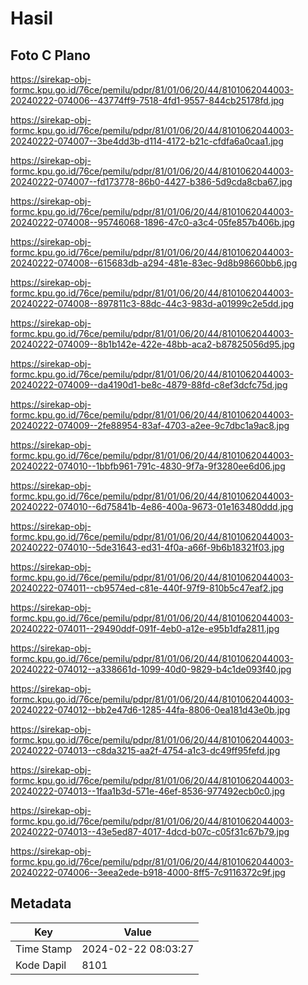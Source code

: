 # Hasil

## Foto C Plano

https://sirekap-obj-formc.kpu.go.id/76ce/pemilu/pdpr/81/01/06/20/44/8101062044003-20240222-074006--43774ff9-7518-4fd1-9557-844cb25178fd.jpg

https://sirekap-obj-formc.kpu.go.id/76ce/pemilu/pdpr/81/01/06/20/44/8101062044003-20240222-074007--3be4dd3b-d114-4172-b21c-cfdfa6a0caa1.jpg

https://sirekap-obj-formc.kpu.go.id/76ce/pemilu/pdpr/81/01/06/20/44/8101062044003-20240222-074007--fd173778-86b0-4427-b386-5d9cda8cba67.jpg

https://sirekap-obj-formc.kpu.go.id/76ce/pemilu/pdpr/81/01/06/20/44/8101062044003-20240222-074008--95746068-1896-47c0-a3c4-05fe857b406b.jpg

https://sirekap-obj-formc.kpu.go.id/76ce/pemilu/pdpr/81/01/06/20/44/8101062044003-20240222-074008--615683db-a294-481e-83ec-9d8b98660bb6.jpg

https://sirekap-obj-formc.kpu.go.id/76ce/pemilu/pdpr/81/01/06/20/44/8101062044003-20240222-074008--897811c3-88dc-44c3-983d-a01999c2e5dd.jpg

https://sirekap-obj-formc.kpu.go.id/76ce/pemilu/pdpr/81/01/06/20/44/8101062044003-20240222-074009--8b1b142e-422e-48bb-aca2-b87825056d95.jpg

https://sirekap-obj-formc.kpu.go.id/76ce/pemilu/pdpr/81/01/06/20/44/8101062044003-20240222-074009--da4190d1-be8c-4879-88fd-c8ef3dcfc75d.jpg

https://sirekap-obj-formc.kpu.go.id/76ce/pemilu/pdpr/81/01/06/20/44/8101062044003-20240222-074009--2fe88954-83af-4703-a2ee-9c7dbc1a9ac8.jpg

https://sirekap-obj-formc.kpu.go.id/76ce/pemilu/pdpr/81/01/06/20/44/8101062044003-20240222-074010--1bbfb961-791c-4830-9f7a-9f3280ee6d06.jpg

https://sirekap-obj-formc.kpu.go.id/76ce/pemilu/pdpr/81/01/06/20/44/8101062044003-20240222-074010--6d75841b-4e86-400a-9673-01e163480ddd.jpg

https://sirekap-obj-formc.kpu.go.id/76ce/pemilu/pdpr/81/01/06/20/44/8101062044003-20240222-074010--5de31643-ed31-4f0a-a66f-9b6b18321f03.jpg

https://sirekap-obj-formc.kpu.go.id/76ce/pemilu/pdpr/81/01/06/20/44/8101062044003-20240222-074011--cb9574ed-c81e-440f-97f9-810b5c47eaf2.jpg

https://sirekap-obj-formc.kpu.go.id/76ce/pemilu/pdpr/81/01/06/20/44/8101062044003-20240222-074011--29490ddf-091f-4eb0-a12e-e95b1dfa2811.jpg

https://sirekap-obj-formc.kpu.go.id/76ce/pemilu/pdpr/81/01/06/20/44/8101062044003-20240222-074012--a338661d-1099-40d0-9829-b4c1de093f40.jpg

https://sirekap-obj-formc.kpu.go.id/76ce/pemilu/pdpr/81/01/06/20/44/8101062044003-20240222-074012--bb2e47d6-1285-44fa-8806-0ea181d43e0b.jpg

https://sirekap-obj-formc.kpu.go.id/76ce/pemilu/pdpr/81/01/06/20/44/8101062044003-20240222-074013--c8da3215-aa2f-4754-a1c3-dc49ff95fefd.jpg

https://sirekap-obj-formc.kpu.go.id/76ce/pemilu/pdpr/81/01/06/20/44/8101062044003-20240222-074013--1faa1b3d-571e-46ef-8536-977492ecb0c0.jpg

https://sirekap-obj-formc.kpu.go.id/76ce/pemilu/pdpr/81/01/06/20/44/8101062044003-20240222-074013--43e5ed87-4017-4dcd-b07c-c05f31c67b79.jpg

https://sirekap-obj-formc.kpu.go.id/76ce/pemilu/pdpr/81/01/06/20/44/8101062044003-20240222-074006--3eea2ede-b918-4000-8ff5-7c9116372c9f.jpg


## Metadata

| Key        | Value               |
| ---------- | ------------------- |
| Time Stamp | 2024-02-22 08:03:27 |
| Kode Dapil | 8101                |



